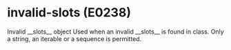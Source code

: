 # invalid-slots (E0238)

Invalid \_\_slots\_\_ object Used when an invalid \_\_slots\_\_ is found
in class. Only a string, an iterable or a sequence is permitted.
